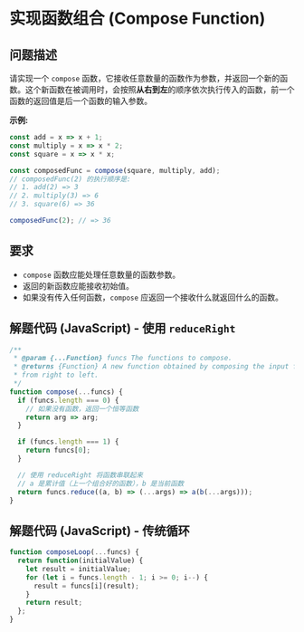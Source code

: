 # 实现函数组合 (Compose Function)

## 问题描述

请实现一个 `compose` 函数，它接收任意数量的函数作为参数，并返回一个新的函数。这个新函数在被调用时，会按照**从右到左**的顺序依次执行传入的函数，前一个函数的返回值是后一个函数的输入参数。

**示例:**

```javascript
const add = x => x + 1;
const multiply = x => x * 2;
const square = x => x * x;

const composedFunc = compose(square, multiply, add);
// composedFunc(2) 的执行顺序是:
// 1. add(2) => 3
// 2. multiply(3) => 6
// 3. square(6) => 36

composedFunc(2); // => 36
```

## 要求

- `compose` 函数应能处理任意数量的函数参数。
- 返回的新函数应能接收初始值。
- 如果没有传入任何函数，`compose` 应返回一个接收什么就返回什么的函数。

## 解题代码 (JavaScript) - 使用 `reduceRight`

```javascript
/**
 * @param {...Function} funcs The functions to compose.
 * @returns {Function} A new function obtained by composing the input functions
 * from right to left.
 */
function compose(...funcs) {
  if (funcs.length === 0) {
    // 如果没有函数，返回一个恒等函数
    return arg => arg;
  }

  if (funcs.length === 1) {
    return funcs[0];
  }

  // 使用 reduceRight 将函数串联起来
  // a 是累计值（上一个组合好的函数），b 是当前函数
  return funcs.reduce((a, b) => (...args) => a(b(...args)));
}
```

## 解题代码 (JavaScript) - 传统循环

```javascript
function composeLoop(...funcs) {
  return function(initialValue) {
    let result = initialValue;
    for (let i = funcs.length - 1; i >= 0; i--) {
      result = funcs[i](result);
    }
    return result;
  };
}
```
